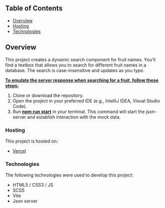 ## Table of Contents

- [Overview](#overview)
- [Hosting](#hosting)
- [Technologies](#technologies)

## Overview

This project creates a dynamic search component for fruit names. You'll find a textbox that allows you to search for different fruit names in a database. The search is case-insensitive and updates as you type.

<u>**To emulate the server response when searching for a fruit, follow these steps:**</u>

1. Clone or download the repository.
2. Open the project in your preferred IDE (e.g., IntelliJ IDEA, Visual Studio Code).
3. Run <u>**npm run start**</u> in your terminal. This command will start the json-server and establish interaction with the mock data.

### Hosting

This project is hosted on:
- [Vercel](https://dynamic-search-fruit.vercel.app/)


### Technologies

The following technologies were used to develop this project:

- HTML5 / CSS3 / JS
- SCSS
- Vite
- Json server